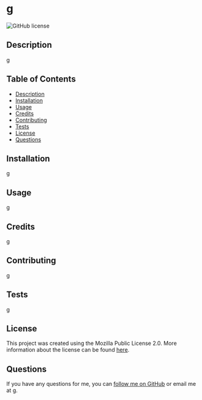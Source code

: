 # g

![GitHub license](https://img.shields.io/badge/License-MPL_2.0-brightgreen.svg)

## Description
g

## Table of Contents
- [Description](#description)
- [Installation](#installation)
- [Usage](#usage)
- [Credits](#credits)
- [Contributing](#contributing)
- [Tests](#tests)
- [License](#license)
- [Questions](#questions)

## Installation
g

## Usage
g

## Credits
g

## Contributing
g

## Tests
g

## License
This project was created using the Mozilla Public License 2.0. More information about the license can be found [here](https://www.mozilla.org/en-US/MPL/2.0/).

## Questions
If you have any questions for me, you can [follow me on GitHub](https://github.com/g) or email me at g.
